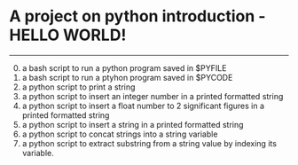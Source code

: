 # A project on python introduction - HELLO WORLD!
---------------------------------------------------

0. a bash script to run a python program saved in $PYFILE
1. a bash script to run a ptyhon program saved in $PYCODE
2. a python script to print a string
3. a python script to insert an integer number in a printed formatted string
4. a python script to insert a float number to 2 significant figures in a printed formatted string
5. a python script to insert a string in a printed formatted string
6. a python script to concat strings into a string variable
7. a python script to extract substring from a string value by indexing its variable.
